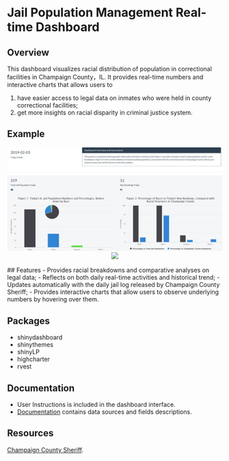 # Jail Population Management Real-time Dashboard
## Overview
This dashboard visualizes racial distribution of population in correctional facilities in Champaign County，IL. It provides real-time numbers and interactive charts that allows users to 
1) have easier access to legal data on inmates who were held in county correctional facilities;
2) get more insights on racial disparity in criminal justice system.
## Example
<p align="center">
  <img src="https://github.com/xiekt1993/Portfolio/blob/master/JailDashboard/Capture.JPG" width="750"/>
  <img src="https://cloud.githubusercontent.com/assets/22986316/21235389/29f9aae8-c2bc-11e6-8047-776f4900fa64.jpg" width="750"/>
</p>
## Features
- Provides racial breakdowns and comparative analyses on legal data;
- Reflects on both daily real-time activities and historical trend;
- Updates automatically with the daily jail log released by Champaign County Sheriff;
- Provides interactive charts that allow users to observe underlying numbers by hovering over them.

## Packages
- shinydashboard
- shinythemes
- shinyLP
- highcharter 
- rvest

## Documentation
- User Instructions is included in the dashboard interface.
- [Documentation](https://github.com/xiekt1993/Portfolio/blob/master/JailDashboard/Documentation.txt) contains data sources and fields descriptions.

## Resources
[Champaign County Sheriff](http://www1.co.champaign.il.us/SHERIFF/HOME.PHP).
